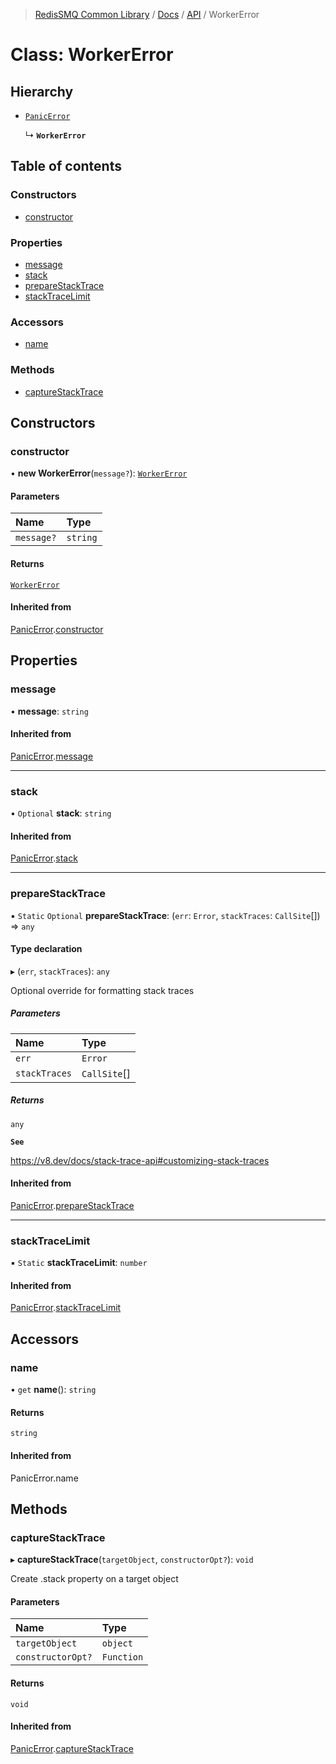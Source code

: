 >[RedisSMQ Common Library](../../../README.md) / [Docs](../../README.md) / [API](../README.md) / WorkerError

# Class: WorkerError

## Hierarchy

- [`PanicError`](docs/api/classes/PanicError.md)

  ↳ **`WorkerError`**

## Table of contents

### Constructors

- [constructor](docs/api/classes/WorkerError.md#constructor)

### Properties

- [message](docs/api/classes/WorkerError.md#message)
- [stack](docs/api/classes/WorkerError.md#stack)
- [prepareStackTrace](docs/api/classes/WorkerError.md#preparestacktrace)
- [stackTraceLimit](docs/api/classes/WorkerError.md#stacktracelimit)

### Accessors

- [name](docs/api/classes/WorkerError.md#name)

### Methods

- [captureStackTrace](docs/api/classes/WorkerError.md#capturestacktrace)

## Constructors

### constructor

• **new WorkerError**(`message?`): [`WorkerError`](docs/api/classes/WorkerError.md)

#### Parameters

| Name | Type |
| :------ | :------ |
| `message?` | `string` |

#### Returns

[`WorkerError`](docs/api/classes/WorkerError.md)

#### Inherited from

[PanicError](docs/api/classes/PanicError.md).[constructor](docs/api/classes/PanicError.md#constructor)

## Properties

### message

• **message**: `string`

#### Inherited from

[PanicError](docs/api/classes/PanicError.md).[message](docs/api/classes/PanicError.md#message)

___

### stack

• `Optional` **stack**: `string`

#### Inherited from

[PanicError](docs/api/classes/PanicError.md).[stack](docs/api/classes/PanicError.md#stack)

___

### prepareStackTrace

▪ `Static` `Optional` **prepareStackTrace**: (`err`: `Error`, `stackTraces`: `CallSite`[]) => `any`

#### Type declaration

▸ (`err`, `stackTraces`): `any`

Optional override for formatting stack traces

##### Parameters

| Name | Type |
| :------ | :------ |
| `err` | `Error` |
| `stackTraces` | `CallSite`[] |

##### Returns

`any`

**`See`**

https://v8.dev/docs/stack-trace-api#customizing-stack-traces

#### Inherited from

[PanicError](docs/api/classes/PanicError.md).[prepareStackTrace](docs/api/classes/PanicError.md#preparestacktrace)

___

### stackTraceLimit

▪ `Static` **stackTraceLimit**: `number`

#### Inherited from

[PanicError](docs/api/classes/PanicError.md).[stackTraceLimit](docs/api/classes/PanicError.md#stacktracelimit)

## Accessors

### name

• `get` **name**(): `string`

#### Returns

`string`

#### Inherited from

PanicError.name

## Methods

### captureStackTrace

▸ **captureStackTrace**(`targetObject`, `constructorOpt?`): `void`

Create .stack property on a target object

#### Parameters

| Name | Type |
| :------ | :------ |
| `targetObject` | `object` |
| `constructorOpt?` | `Function` |

#### Returns

`void`

#### Inherited from

[PanicError](docs/api/classes/PanicError.md).[captureStackTrace](docs/api/classes/PanicError.md#capturestacktrace)
